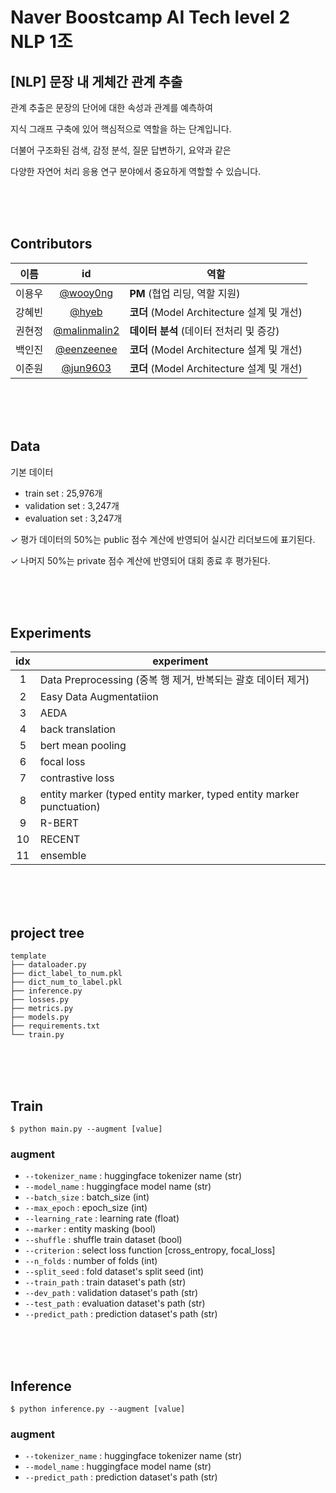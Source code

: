 # **Naver Boostcamp AI Tech level 2 NLP 1조**

## **[NLP] 문장 내 게체간 관계 추출**

관계 추출은 문장의 단어에 대한 속성과 관계를 예측하여

지식 그래프 구축에 있어 핵심적으로 역할을 하는 단계입니다.

더불어 구조화된 검색, 감정 분석, 질문 답변하기, 요약과 같은

다양한 자연어 처리 응용 연구 분야에서 중요하게 역할할 수 있습니다.

<br><br><br>
## **Contributors**

|이름|id|역할|
|:--:|:--:|--|
|이용우|[@wooy0ng](https://github.com/wooy0ng)|**PM** (협업 리딩, 역할 지원)|
|강혜빈|[@hyeb](https://github.com/hyeb)|**코더** (Model Architecture 설계 및 개선)
|권현정|[@malinmalin2](https://github.com/malinmalin2)|**데이터 분석** (데이터 전처리 및 증강)|
|백인진|[@eenzeenee](https://github.com/eenzeenee)|**코더** (Model Architecture 설계 및 개선)|
|이준원|[@jun9603](https://github.com/jun9603)|**코더** (Model Architecture 설계 및 개선)


<br><br><br>

## **Data**

기본 데이터
- train set : 25,976개
- validation set : 3,247개
- evaluation set : 3,247개

✓ 평가 데이터의 50%는 public 점수 계산에 반영되어 실시간 리더보드에 표기된다.

✓ 나머지 50%는 private 점수 계산에 반영되어 대회 종료 후 평가된다. 


<br><br><br>

## **Experiments**

|idx|experiment|  
|:--:|--|
|1|Data Preprocessing (중복 행 제거, 반복되는 괄호 데이터 제거)|
|2|Easy Data Augmentatiion|
|3|AEDA|
|4|back translation|
|5|bert mean pooling|
|6|focal loss|
|7|contrastive loss|
|8|entity marker (typed entity marker, typed entity marker punctuation)
|9| R-BERT
|10| RECENT
|11| ensemble



<br><br><br>

## **project tree**

```
template
├── dataloader.py
├── dict_label_to_num.pkl
├── dict_num_to_label.pkl
├── inference.py
├── losses.py
├── metrics.py
├── models.py
├── requirements.txt
└── train.py
```

<br><br><br>

## **Train**

```
$ python main.py --augment [value]
```

### **augment**
- `--tokenizer_name` : huggingface tokenizer name (str)
- `--model_name` : huggingface model name (str)
- `--batch_size` : batch_size (int)
- `--max_epoch` : epoch_size (int)
- `--learning_rate` : learning rate (float)
- `--marker` : entity masking (bool)
- `--shuffle` : shuffle train dataset (bool)
- `--criterion` : select loss function [cross_entropy, focal_loss]
- `--n_folds` :  number of folds (int)
- `--split_seed` : fold dataset's split seed (int)
- `--train_path` : train dataset's path (str)
- `--dev_path` : validation dataset's path (str)
- `--test_path` : evaluation dataset's path (str)
- `--predict_path` : prediction dataset's path (str)

<br><br><br>

## **Inference**

```
$ python inference.py --augment [value]
```

### **augment**
- `--tokenizer_name` : huggingface tokenizer name (str)
- `--model_name` : huggingface model name (str)
- `--predict_path` : prediction dataset's path (str)


<br><br><br>



